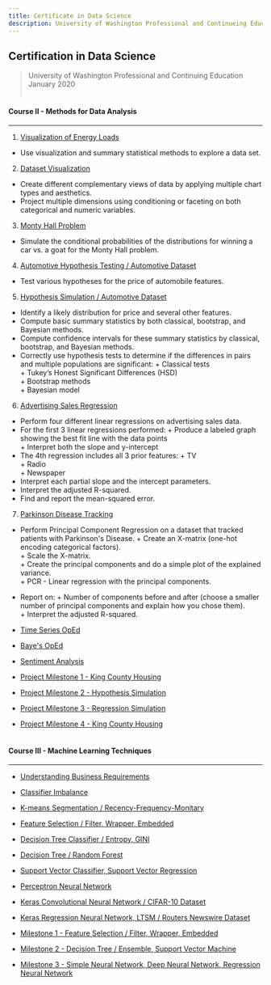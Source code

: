 ```yaml
---
title: Certificate in Data Science
description: University of Washington Professional and Continueing Education
---
```


## **Certification in Data Science**<br/>
> University of Washington Professional and Continuing Education  
> January 2020
<br/><br/>
#### Course II - Methods for Data Analysis  
---
1. [Visualization of Energy Loads](https://github.com/n8sean/portfolio/blob/master/Course-02_L01_EnergyLoads.ipynb)<br/>
* Use visualization and summary statistical methods to explore a data set.
    
2. [Dataset Visualization](https://github.com/n8sean/portfolio/blob/master/Course-02_L02_Vizualization.ipynb)<br/>
* Create different complementary views of data by applying multiple chart types and aesthetics.
* Project multiple dimensions using conditioning or faceting on both categorical and numeric variables.

3. [Monty Hall Problem](https://github.com/n8sean/portfolio/blob/master/Course-02_L03_MontyHall.ipynb)<br/>
* Simulate the conditional probabilities of the distributions for winning a car vs. a goat for the Monty Hall problem.

4. [Automotive Hypothesis Testing / Automotive Dataset](https://github.com/n8sean/portfolio/blob/master/Course-02_L04_AutoHypothesis.ipynb)<br/>
* Test various hypotheses for the price of automobile features.

5. [Hypothesis Simulation / Automotive Dataset](https://github.com/n8sean/portfolio/blob/master/Course-02_L05_HypothesisSim.ipynb)<br/>
* Identify a likely distribution for price and several other features.
* Compute basic summary statistics by both classical, bootstrap, and Bayesian methods.
* Compute confidence intervals for these summary statistics by classical, bootstrap, and Bayesian methods.
* Correctly use hypothesis tests to determine if the differences in pairs and multiple populations are significant:
    \+ Classical tests  
    \+ Tukey’s Honest Significant Differences (HSD)  
    \+ Bootstrap methods  
    \+ Bayesian model  

6. [Advertising Sales Regression](https://github.com/n8sean/portfolio/blob/master/Course-02_L06_AdRegression.ipynb)<br/>
* Perform four different linear regressions on advertising sales data.
* For the first 3 linear regressions performed:
    \+ Produce a labeled graph showing the best fit line with the data points  
    \+ Interpret both the slope and y-intercept  
* The 4th regression includes all 3 prior features:
    \+ TV  
    \+ Radio  
    \+ Newspaper  
* Interpret each partial slope and the intercept parameters.  
* Interpret the adjusted R-squared.  
* Find and report the mean-squared error.  

7. [Parkinson Disease Tracking](https://github.com/n8sean/portfolio/blob/master/Course-02_L07_ParkinsonPCR.ipynb)<br/>
* Perform Principal Component Regression on a dataset that tracked patients with Parkinson's Disease.
    \+ Create an X-matrix (one-hot encoding categorical factors).  
    \+ Scale the X-matrix.  
    \+ Create the principal components and do a simple plot of the explained variance.  
    \+ PCR - Linear regression with the principal components.  
* Report on:
    \+ Number of components before and after (choose a smaller number of principal components and explain how you chose them).  
    \+ Interpret the adjusted R-squared.  


* [Time Series OpEd](https://github.com/n8sean/portfolio/blob/master/Course-02_L08_TimeseriesOpEd.ipynb)<br/>

* [Baye's OpEd](https://github.com/n8sean/portfolio/blob/master/Course-02_L09_BayesOpEd.ipynb)<br/>

* [Sentiment Analysis](https://github.com/n8sean/portfolio/blob/master/Course-02_L10_Sentiment_Analysis2.ipynb)<br/>

* [Project Milestone 1 - King County Housing](https://github.com/n8sean/portfolio/blob/master/Course-02_Milestone-01_KingCountyHousing.ipynb)<br/>

* [Project Milestone 2 - Hypothesis Simulation](https://github.com/n8sean/portfolio/blob/master/Course-02_Milestone-02_HypothesisSim.ipynb)<br/>

* [Project Milestone 3 - Regression Simulation](https://github.com/n8sean/portfolio/blob/master/Course-02_Milestone-03_RegressionSim.ipynb)<br/>

* [Project Milestone 4 - King County Housing](https://github.com/n8sean/portfolio/blob/master/Course-02_Milestone-04_KingCountyHousing.ipynb)
<br/><br/>
#### Course III - Machine Learning Techniques  
---
* [Understanding Business Requirements](https://github.com/n8sean/portfolio/blob/master/Course-03_L01_Understanding-Business-Requirements.pdf)<br/>

* [Classifier Imbalance](https://github.com/n8sean/portfolio/blob/master/Course-03_L02_Classifier-Imbalance.ipynb)<br/>

* [K-means Segmentation / Recency-Frequency-Monitary](https://github.com/n8sean/portfolio/blob/master/Course-03_L03_Kmeans-Segmentation_Recency-Frequency-Monitary.ipynb)<br/>

* [Feature Selection / Filter, Wrapper, Embedded](https://github.com/n8sean/portfolio/blob/master/Course-03_L04_Feature-Selection_Filter-Wrapper-Embedded.ipynb)<br/>

* [Decision Tree Classifier / Entropy, GINI](https://github.com/n8sean/portfolio/blob/master/Course-03_L05_Decision-Tree-Classifier_Entropy-Gini.ipynb)<br/>

* [Decision Tree / Random Forest](https://github.com/n8sean/portfolio/blob/master/Course-03_L06_Decision-Tree_Random-Forest.ipynb)<br/>

* [Support Vector Classifier, Support Vector Regression](https://github.com/n8sean/portfolio/blob/master/Course-03_L07_Support-Vector-Classifier_Support-Vector-Regression.ipynb)<br/>

* [Perceptron Neural Network](https://github.com/n8sean/portfolio/blob/master/Course-03_L08_Perceptron-Neural-Network.ipynb)<br/>

* [Keras Convolutional Neural Network / CIFAR-10 Dataset](https://github.com/n8sean/portfolio/blob/master/Course-03_L09_Keras_Convolutional-Neural-Network_CIFAR-10.ipynb)<br/>

* [Keras Regression Neural Network, LTSM / Routers Newswire Dataset](https://github.com/n8sean/portfolio/blob/master/Course-03_L10_Keras_Regression-Neural-Network_LTSM_Routers-Newswire.ipynb)<br/>

* [Milestone 1 - Feature Selection / Filter, Wrapper, Embedded](https://github.com/n8sean/portfolio/blob/master/Course-03_Milestone-01_Feature-Selection_Filter-Wrapper-Embedded.ipynb)<br/>

* [Milestone 2 - Decision Tree / Ensemble, Support Vector Machine](https://github.com/n8sean/portfolio/blob/master/Course-03_Milestone-02_Decision-Tree_Ensemble-Decision-Tree_Support-Vector-Machine.ipynb)<br/>

* [Milestone 3 - Simple Neural Network, Deep Neural Network, Regression Neural Network](https://github.com/n8sean/portfolio/blob/master/Course-03_Milestone-03_Simple-Neural-Network_Deep-Neural-Network_Regression-Neural-Network.ipynb)<br/>
